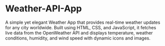 # Weather-API-App
A simple yet elegant Weather App that provides real-time weather updates for any city worldwide. Built using HTML, CSS, and JavaScript, it fetches live data from the OpenWeather API and displays temperature, weather conditions, humidity, and wind speed with dynamic icons and images.
